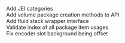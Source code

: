 Add JEI categories  
Add volume package creation methods to API  
Add fluid stack wrapper interface  
Validate index of all package item usages  
Fix encoder slot background being offset  
